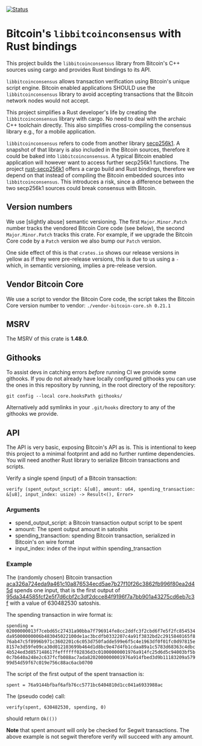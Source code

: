 [![Status](https://travis-ci.org/rust-bitcoin/rust-bitcoinconsensus.png?branch=master)](https://travis-ci.org/rust-bitcoin/rust-bitcoinconsensus)

# Bitcoin's `libbitcoinconsensus` with Rust bindings

This project builds the `libbitcoinconsensus` library from Bitcoin's C++ sources using cargo and provides Rust bindings to its API.

`libbitcoinconsensus` allows transaction verification using Bitcoin's unique script engine.
Bitcoin enabled applications SHOULD use the `libbitcoinconsensus` library to avoid accepting transactions that the Bitcoin network nodes would not accept.

This project simplifies a Rust developer's life by creating the `libbitcoinconsensus` library with cargo.
No need to deal with the archaic C++ toolchain directly.
This also simplifies cross-compiling the consensus library e.g., for a mobile application.

`libbitcoinconsensus` refers to code from another library [secp256k1](https://github.com/bitcoin-core/secp256k1).
A snapshot of that library is also included in the Bitcoin sources, therefore it could be baked into `libbitcoinconsensus`.
A typical Bitcoin enabled application will however want to access further secp256k1 functions.
The project [rust-secp256k1](https://github.com/rust-bitcoin/rust-secp256k1) offers a cargo build and Rust bindings, therefore we depend on that instead of compiling the Bitcoin embedded sources into `libbitcoinconsensus`.
This introduces a risk, since a difference between the two secp256k1 sources could break consensus with Bitcoin.


## Version numbers

We use [slightly abuse] semantic versioning. The first `Major.Minor.Patch` number tracks the vendored Bitcoin Core code (see below), the second `Major.Minor.Patch` tracks this crate. 
For example, if we upgrade the Bitcoin Core code by a `Patch` version we also bump our `Patch` version.

One side effect of this is that `crates.io` shows our release versions in yellow as if they were pre-release versions, this is due to us using a `-` which, in semantic versioning, implies a pre-release version.


## Vendor Bitcoin Core

We use a script to vendor the Bitcoin Core code, the script takes the
Bitcoin Core version number to vendor: `./vendor-bitcoin-core.sh 0.21.1`


## MSRV

The MSRV of this crate is **1.48.0**.


## Githooks

To assist devs in catching errors _before_ running CI we provide some githooks. If you do not
already have locally configured githooks you can use the ones in this repository by running, in the
root directory of the repository:
```
git config --local core.hooksPath githooks/
```

Alternatively add symlinks in your `.git/hooks` directory to any of the githooks we provide.


## API

The API is very basic, exposing Bitcoin's API as is.
This is intentional to keep this project to a minimal footprint and add no further runtime dependencies.
You will need another Rust library to serialize Bitcoin transactions and scripts.

Verify a single spend (input) of a Bitcoin transaction:

`
verify (spent_output_script: &[u8], amount: u64, spending_transaction: &[u8], input_index: usize) -> Result<(), Error>
`


### Arguments

 * spend_output_script: a Bitcoin transaction output script to be spent
 * amount: The spent output amount in satoshis
 * spending_transaction: spending Bitcoin transaction, serialized in Bitcoin's on wire format
 * input_index: index of the input within spending_transaction


### Example

The (randomly chosen) Bitcoin transaction [aca326a724eda9a461c10a876534ecd5ae7b27f10f26c3862fb996f80ea2d45d](https://blockchain.info/tx/aca326a724eda9a461c10a876534ecd5ae7b27f10f26c3862fb996f80ea2d45d) spends one input, that is the first output of [95da344585fcf2e5f7d6cbf2c3df2dcce84f9196f7a7bb901a43275cd6eb7c3f](https://blockchain.info/tx/95da344585fcf2e5f7d6cbf2c3df2dcce84f9196f7a7bb901a43275cd6eb7c3f) with a value of 630482530 satoshis.

The spending transaction in wire format is:

`
spending = 02000000013f7cebd65c27431a90bba7f796914fe8cc2ddfc3f2cbd6f7e5f2fc854534da95000000006b483045022100de1ac3bcdfb0332207c4a91f3832bd2c2915840165f876ab47c5f8996b971c3602201c6c053d750fadde599e6f5c4e1963df0f01fc0d97815e8157e3d59fe09ca30d012103699b464d1d8bc9e47d4fb1cdaa89a1c5783d68363c4dbc4b524ed3d857148617feffffff02836d3c01000000001976a914fc25d6d5c94003bf5b0c7b640a248e2c637fcfb088ac7ada8202000000001976a914fbed3d9b11183209a57999d54d59f67c019e756c88ac6acb0700
`

The script of the first output of the spent transaction is:

`
spent = 76a9144bfbaf6afb76cc5771bc6404810d1cc041a6933988ac
`

The (pseudo code) call:

`
verify(spent, 630482530, spending, 0)
`

should return `Ok(())`

**Note** that spent amount will only be checked for Segwit transactions.
The above example is not segwit therefore verify will succeed with any amount.
